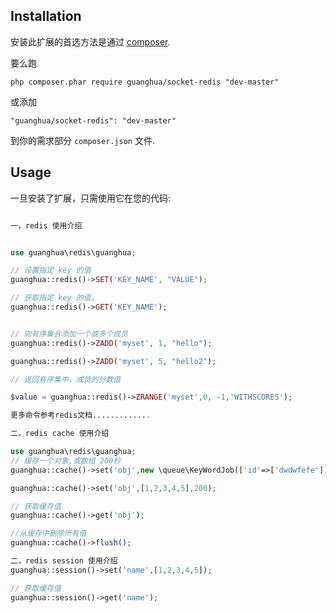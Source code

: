 Installation
------------

安装此扩展的首选方法是通过 [composer](http://getcomposer.org/download/).

要么跑

```
php composer.phar require guanghua/socket-redis "dev-master"
```

或添加

```
"guanghua/socket-redis": "dev-master"
```

到你的需求部分 `composer.json` 文件.


Usage
-----

一旦安装了扩展，只需使用它在您的代码:

```php

一，redis 使用介绍


use guanghua\redis\guanghua;

// 设置指定 key 的值
guanghua::redis()->SET('KEY_NAME', "VALUE");

// 获取指定 key 的值。
guanghua::redis()->GET('KEY_NAME');


// 向有序集合添加一个或多个成员
guanghua::redis()->ZADD('myset', 1, "hello");

guanghua::redis()->ZADD('myset', 5, "hello2");

// 返回有序集中，成员的分数值

$value = guanghua::redis()->ZRANGE('myset',0, -1,'WITHSCORES');

更多命令参考redis文档.............

二，redis cache 使用介绍

use guanghua\redis\guanghua;
// 缓存一个对象,或数组 200秒
guanghua::cache()->set('obj',new \queue\KeyWordJob(['id'=>['dwdwfefe']]),200);

guanghua::cache()->set('obj',[1,2,3,4,5],200);

// 获取缓存值
guanghua::cache()->get('obj');

//从缓存中删除所有值
guanghua::cache()->flush();

二，redis session 使用介绍
guanghua::session()->set('name',[1,2,3,4,5]);

// 获取缓存值
guanghua::session()->get('name');
